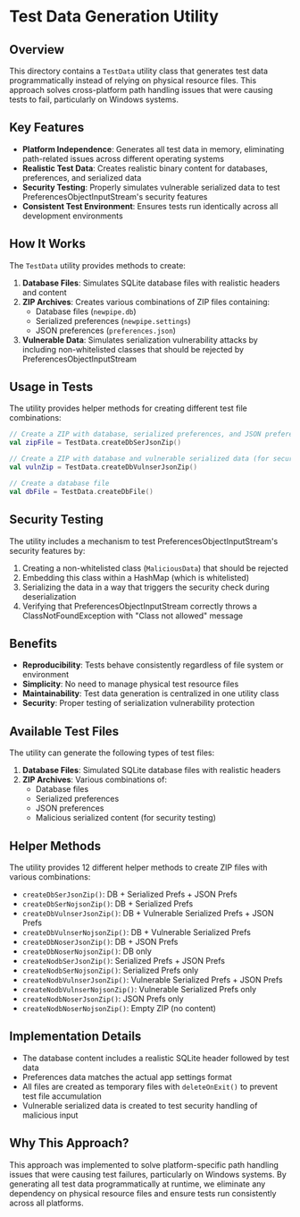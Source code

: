 # Test Data Generation Utility

## Overview

This directory contains a `TestData` utility class that generates test data programmatically instead of relying on physical resource files. This approach solves cross-platform path handling issues that were causing tests to fail, particularly on Windows systems.

## Key Features

- **Platform Independence**: Generates all test data in memory, eliminating path-related issues across different operating systems
- **Realistic Test Data**: Creates realistic binary content for databases, preferences, and serialized data
- **Security Testing**: Properly simulates vulnerable serialized data to test PreferencesObjectInputStream's security features
- **Consistent Test Environment**: Ensures tests run identically across all development environments

## How It Works

The `TestData` utility provides methods to create:

1. **Database Files**: Simulates SQLite database files with realistic headers and content
2. **ZIP Archives**: Creates various combinations of ZIP files containing:
   - Database files (`newpipe.db`)
   - Serialized preferences (`newpipe.settings`) 
   - JSON preferences (`preferences.json`)
3. **Vulnerable Data**: Simulates serialization vulnerability attacks by including non-whitelisted classes that should be rejected by PreferencesObjectInputStream

## Usage in Tests

The utility provides helper methods for creating different test file combinations:

```kotlin
// Create a ZIP with database, serialized preferences, and JSON preferences
val zipFile = TestData.createDbSerJsonZip()

// Create a ZIP with database and vulnerable serialized data (for security testing)
val vulnZip = TestData.createDbVulnserJsonZip()

// Create a database file
val dbFile = TestData.createDbFile()
```

## Security Testing

The utility includes a mechanism to test PreferencesObjectInputStream's security features by:

1. Creating a non-whitelisted class (`MaliciousData`) that should be rejected
2. Embedding this class within a HashMap (which is whitelisted)
3. Serializing the data in a way that triggers the security check during deserialization
4. Verifying that PreferencesObjectInputStream correctly throws a ClassNotFoundException with "Class not allowed" message

## Benefits

- **Reproducibility**: Tests behave consistently regardless of file system or environment
- **Simplicity**: No need to manage physical test resource files
- **Maintainability**: Test data generation is centralized in one utility class
- **Security**: Proper testing of serialization vulnerability protection

## Available Test Files

The utility can generate the following types of test files:

1. **Database Files**: Simulated SQLite database files with realistic headers
2. **ZIP Archives**: Various combinations of:
   - Database files
   - Serialized preferences
   - JSON preferences
   - Malicious serialized content (for security testing)

## Helper Methods

The utility provides 12 different helper methods to create ZIP files with various combinations:

- `createDbSerJsonZip()`: DB + Serialized Prefs + JSON Prefs
- `createDbSerNojsonZip()`: DB + Serialized Prefs
- `createDbVulnserJsonZip()`: DB + Vulnerable Serialized Prefs + JSON Prefs
- `createDbVulnserNojsonZip()`: DB + Vulnerable Serialized Prefs
- `createDbNoserJsonZip()`: DB + JSON Prefs
- `createDbNoserNojsonZip()`: DB only
- `createNodbSerJsonZip()`: Serialized Prefs + JSON Prefs
- `createNodbSerNojsonZip()`: Serialized Prefs only
- `createNodbVulnserJsonZip()`: Vulnerable Serialized Prefs + JSON Prefs
- `createNodbVulnserNojsonZip()`: Vulnerable Serialized Prefs only
- `createNodbNoserJsonZip()`: JSON Prefs only
- `createNodbNoserNojsonZip()`: Empty ZIP (no content)

## Implementation Details

- The database content includes a realistic SQLite header followed by test data
- Preferences data matches the actual app settings format
- All files are created as temporary files with `deleteOnExit()` to prevent test file accumulation
- Vulnerable serialized data is created to test security handling of malicious input

## Why This Approach?

This approach was implemented to solve platform-specific path handling issues that were causing test failures, particularly on Windows systems. By generating all test data programmatically at runtime, we eliminate any dependency on physical resource files and ensure tests run consistently across all platforms. 